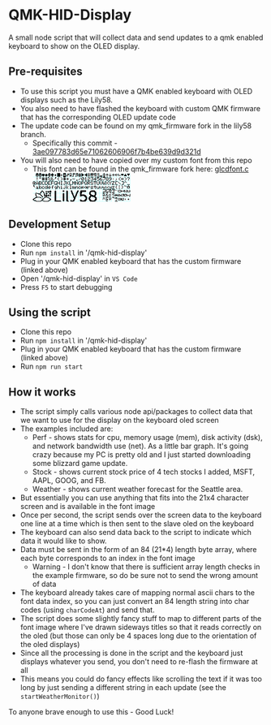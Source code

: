 # QMK-HID-Display

A small node script that will collect data and send updates to a qmk enabled keyboard to show on the OLED display.

## Pre-requisites
* To use this script you must have a QMK enabled keyboard with OLED displays such as the Lily58.
* You also need to have flashed the keyboard with custom QMK firmware that has the corresponding OLED update code
* The update code can be found on my qmk_firmware fork in the lily58 branch.
    * Specifically this commit - [3ae097783d65e71062606906f7b4be639d9d321d](https://github.com/BlankSourceCode/qmk_firmware/commit/3ae097783d65e71062606906f7b4be639d9d321d
    "qmk_firmware oled update code")
* You will also need to have copied over my custom font from this repo
    * This font can  be found in the qmk_firmware fork here: [glcdfont.c](https://github.com/BlankSourceCode/qmk_firmware/blob/lily58/keyboards/lily58/keymaps/blanksourcecode/glcdfont.c "font firmware file")
![font.bmp](font.bmp "Custom OLED font")

## Development Setup
* Clone this repo
* Run `npm install` in '/qmk-hid-display'
* Plug in your QMK enabled keyboard that has the custom firmware (linked above)
* Open '/qmk-hid-display' in `VS Code`
* Press `F5` to start debugging

## Using the script
* Clone this repo
* Run `npm install` in '/qmk-hid-display'
* Plug in your QMK enabled keyboard that has the custom firmware (linked above)
* Run `npm run start`

## How it works
* The script simply calls various node api/packages to collect data that we want to use for the display on the keyboard oled screen
* The examples included are:
    * Perf - shows stats for cpu, memory usage (mem), disk activity (dsk), and network bandwidth use (net). As a little bar graph. It's going crazy because my PC is pretty old and I just started downloading some blizzard game update.
    * Stock - shows current stock price of 4 tech stocks I added, MSFT, AAPL, GOOG, and FB.
    * Weather - shows current weather forecast for the Seattle area.
* But essentially you can use anything that fits into the 21x4 character screen and is available in the font image
* Once per second, the script sends over the screen data to the keyboard one line at a time which is then sent to the slave oled on the keyboard
* The keyboard can also send data back to the script to indicate which data it would like to show.
* Data must be sent in the form of an 84 (21*4) length byte array, where each byte corresponds to an index in the font image
   * Warning - I don't know that there is sufficient array length checks in the example firmware, so do be sure not to send the wrong amount of data
* The keyboard already takes care of mapping normal ascii chars to the font data index, so you can just convert an 84 length string into char codes (using `charCodeAt`) and send that.
* The script does some slightly fancy stuff to map to different parts of the font image where I've drawn sideways titles so that it reads correctly on the oled (but those can only be 4 spaces long due to the orientation of the oled displays)
* Since all the processing is done in the script and the keyboard just displays whatever you send, you don't need to re-flash the firmware at all
* This means you could do fancy effects like scrolling the text if it was too long by just sending a different string in each update (see the `startWeatherMonitor()`)

To anyone brave enough to use this - Good Luck!

